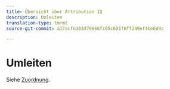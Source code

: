 ```yaml
---
title: Übersicht über Attribution IQ
description: Umleiten
translation-type: tm+mt
source-git-commit: a17acfe103d70666fc05c601f8ff249ef4be6d8c

---
```



# Umleiten

Siehe [Zuordnung](../c-panels/attribution/attribution.md).
